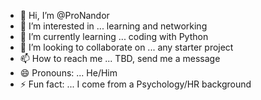 - 👋 Hi, I’m @ProNandor
- 👀 I’m interested in ... learning and networking
- 🌱 I’m currently learning ... coding with Python
- 💞️ I’m looking to collaborate on ... any starter project
- 📫 How to reach me ... TBD, send me a message
- 😄 Pronouns: ... He/Him
- ⚡ Fun fact: ... I come from a Psychology/HR background

<!---
ProNandor/ProNandor is a ✨ special ✨ repository because its `README.md` (this file) appears on your GitHub profile.
You can click the Preview link to take a look at your changes.
--->
